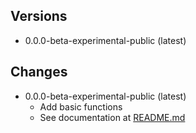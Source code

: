 ## Versions

-   0.0.0-beta-experimental-public (latest)

## Changes

-   0.0.0-beta-experimental-public (latest)
    -   Add basic functions
    -   See documentation at [README.md](https://www.npmjs.com/package/aeromd/v/0.0.0-beta-experimental-public)
